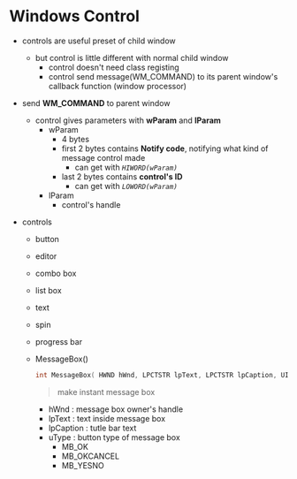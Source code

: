 # Windows Control

- controls are useful preset of child window
  - but control is little different with normal child window
    - control doesn't need class registing
    - control send message(WM_COMMAND) to its parent window's callback function (window processor)
- send **WM_COMMAND** to parent window
  - control gives parameters with **wParam** and **lParam**
    - wParam
      - 4 bytes
      - first 2 bytes contains **Notify code**, notifying what kind of message control made
        - can get with _`HIWORD(wParam)`_
      - last 2 bytes contains **control's ID**
        - can get with _`LOWORD(wParam)`_
    - lParam
      - control's handle

- controls
  - button
  - editor
  - combo box
  - list box
  - text
  - spin
  - progress bar
  
  - MessageBox()
    ```C
    int MessageBox( HWND hWnd, LPCTSTR lpText, LPCTSTR lpCaption, UINT uType );
    ```
    > make instant message box
    - hWnd : message box owner's handle
    - lpText : text inside message box
    - lpCaption : tutle bar text
    - uType : button type of message box
      - MB_OK
      - MB_OKCANCEL
      - MB_YESNO

